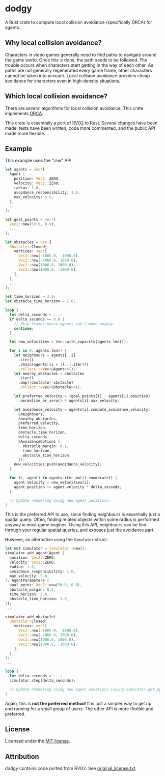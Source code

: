 # dodgy

A Rust crate to compute local collision avoidance (specifically ORCA) for agents.

## Why local collision avoidance?

Characters in video games generally need to find paths to navigate around the
game world. Once this is done, the path needs to be followed. The trouble occurs
when characters start getting in the way of each other. As paths are not
generally regenerated every game frame, other characters cannot be taken into
account. Local collision avoidance provides cheap avoidance for characters even
in high-density situations.

## Which local collision avoidance?

There are several algorithms for local collision avoidance. This crate
implements [ORCA](https://gamma.cs.unc.edu/ORCA/).

This crate is essentially a port of [RVO2](https://gamma.cs.unc.edu/RVO2/) to
Rust. Several changes have been made: tests have been written, code more
commented, and the public API made more flexible.

## Example

This example uses the "raw" API.

```rust
let agents = vec![
  Agent {
    position: Vec2::ZERO,
    velocity: Vec2::ZERO,
    radius: 1.0,
    avoidance_responsibility: 1.0,
    max_velocity: 5.0,
  },
  ...
];

let goal_points = vec![
  Vec2::new(50.0, 0.0),
  ...
];

let obstacles = vec![
  Obstacle::Closed{
    vertices: vec![
      Vec2::new(-1000.0, -1000.0),
      Vec2::new(-1000.0, 1000.0),
      Vec2::new(1000.0, 1000.0),
      Vec2::new(1000.0, -1000.0),
    ],
  },
  ...
];

let time_horizon = 3.0;
let obstacle_time_horizon = 1.0;

loop {
  let delta_seconds = ...;
  if delta_seconds == 0.0 {
    // Skip frames where agents can't move anyway.
    continue;
  }

  let new_velocities = Vec::with_capacity(agents.len());

  for i in 0..agents.len() {
    let neighbours = agents[..i]
      .iter()
      .chain(agents[(i + 1)..].iter())
      .collect::<Vec<&Agent>>();
    let nearby_obstacles = obstacles
      .iter()
      .map(|obstacle| obstacle)
      .collect::<Vec<&Obstacle>>();

    let preferred_velocity = (goal_points[i] - agents[i].position)
      .normalize_or_zero() * agents[i].max_velocity;

    let avoidance_velocity = agents[i].compute_avoidance_velocity(
      &neighbours,
      &nearby_obstacles,
      preferred_velocity,
      time_horizon,
      obstacle_time_horizon,
      delta_seconds,
      &AvoidanceOptions {
        obstacle_margin: 0.1,
        time_horizon,
        obstacle_time_horizon,
      });
    new_velocities.push(avoidance_velocity);
  }

  for (i, agent) in agents.iter_mut().enumerate() {
    agent.velocity = new_velocities[i];
    agent.position += agent.velocity * delta_seconds;
  }

  // Update rendering using new agent positions.
}
```

This is the preferred API to use, since finding neighbours is essentially just a
spatial query. Often, finding related objects within some radius is performed
anyway in most game engines. Using this API, neighbours can be find through your
regular spatial queries, and exposes just the avoidance part.

However, an alternative using the `Simulator` struct:

```rust
let mut simulator = Simulator::new();
simulator.add_agent(Agent {
  position: Vec2::ZERO,
  velocity: Vec2::ZERO,
  radius: 1.0,
  avoidance_responsibility: 1.0,
  max_velocity: 5.0,
}, AgentParameters {
  goal_point: Vec2::new(50.0, 0.0),
  obstacle_margin: 0.1,
  time_horizon: 3.0,
  obstacle_time_horizon: 1.0,
});
...

simulator.add_obstacle(
  Obstacle::Closed{
    vertices: vec![
      Vec2::new(-1000.0, -1000.0),
      Vec2::new(-1000.0, 1000.0),
      Vec2::new(1000.0, 1000.0),
      Vec2::new(1000.0, -1000.0),
    ],
  }
);
...

loop {
  let delta_seconds = ...;
  simulator.step(delta_seconds);

  // Update rendering using new agent positions (using simulator.get_agent).
}
```

Again, this is **not the preferred method**! It is just a simpler way to get up
and running for a small group of users. The other API is more flexible and
preferred.

## License

Licensed under the [MIT license](LICENSE).

## Attribution

dodgy contains code ported from RVO2. See
[original_license.txt](original_license.txt).

